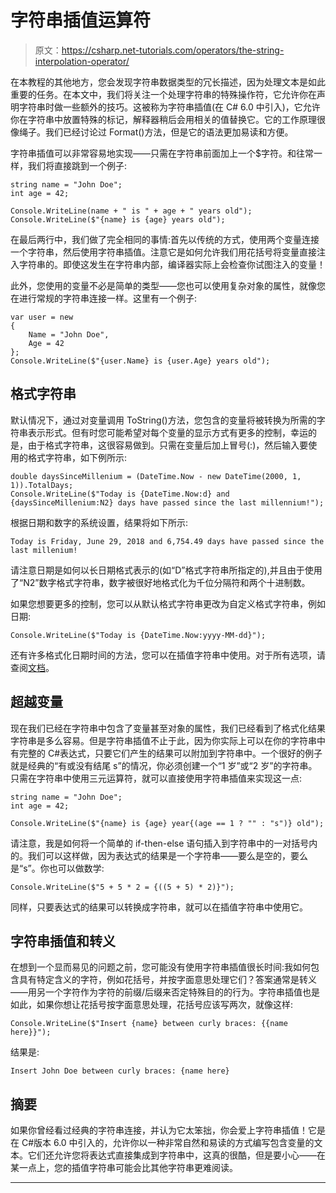 # 字符串插值运算符

> 原文：<https://csharp.net-tutorials.com/operators/the-string-interpolation-operator/>

在本教程的其他地方，您会发现字符串数据类型的冗长描述，因为处理文本是如此重要的任务。在本文中，我们将关注一个处理字符串的特殊操作符，它允许你在声明字符串时做一些额外的技巧。这被称为字符串插值(在 C# 6.0 中引入)，它允许你在字符串中放置特殊的标记，解释器稍后会用相关的值替换它。它的工作原理很像绳子。我们已经讨论过 Format()方法，但是它的语法更加易读和方便。

字符串插值可以非常容易地实现——只需在字符串前面加上一个$字符。和往常一样，我们将直接跳到一个例子:

```
string name = "John Doe";
int age = 42;

Console.WriteLine(name + " is " + age + " years old");
Console.WriteLine($"{name} is {age} years old");
```

在最后两行中，我们做了完全相同的事情:首先以传统的方式，使用两个变量连接一个字符串，然后使用字符串插值。注意它是如何允许我们用花括号将变量直接注入字符串的。即使这发生在字符串内部，编译器实际上会检查你试图注入的变量！

此外，您使用的变量不必是简单的类型——您也可以使用复杂对象的属性，就像您在进行常规的字符串连接一样。这里有一个例子:

```
var user = new
{
    Name = "John Doe",
    Age = 42
};
Console.WriteLine($"{user.Name} is {user.Age} years old");
```

<input type="hidden" name="IL_IN_ARTICLE">

## 格式字符串

默认情况下，通过对变量调用 ToString()方法，您包含的变量将被转换为所需的字符串表示形式。但有时您可能希望对每个变量的显示方式有更多的控制，幸运的是，由于格式字符串，这很容易做到。只需在变量后加上冒号(:)，然后输入要使用的格式字符串，如下例所示:

```
double daysSinceMillenium = (DateTime.Now - new DateTime(2000, 1, 1)).TotalDays;  
Console.WriteLine($"Today is {DateTime.Now:d} and {daysSinceMillenium:N2} days have passed since the last millennium!");
```

根据日期和数字的系统设置，结果将如下所示:

```
Today is Friday, June 29, 2018 and 6,754.49 days have passed since the last millenium!
```

请注意日期是如何以长日期格式表示的(如“D”格式字符串所指定的),并且由于使用了“N2”数字格式字符串，数字被很好地格式化为千位分隔符和两个十进制数。

如果您想要更多的控制，您可以从默认格式字符串更改为自定义格式字符串，例如日期:

```
Console.WriteLine($"Today is {DateTime.Now:yyyy-MM-dd}");
```

还有许多格式化日期时间的方法，您可以在插值字符串中使用。对于所有选项，请查阅[文档](https://msdn.microsoft.com/en-us/library/8kb3ddd4(v=vs.85).aspx)。

## 超越变量

现在我们已经在字符串中包含了变量甚至对象的属性，我们已经看到了格式化结果字符串是多么容易。但是字符串插值不止于此，因为你实际上可以在你的字符串中有完整的 C#表达式，只要它们产生的结果可以附加到字符串中。一个很好的例子就是经典的“有或没有结尾 s”的情况，你必须创建一个“1 岁”或“2 岁”的字符串。只需在字符串中使用三元运算符，就可以直接使用字符串插值来实现这一点:

```
string name = "John Doe";
int age = 42;

Console.WriteLine($"{name} is {age} year{(age == 1 ? "" : "s")} old");
```

请注意，我是如何将一个简单的 if-then-else 语句插入到字符串中的一对括号内的。我们可以这样做，因为表达式的结果是一个字符串——要么是空的，要么是“s”。你也可以做数学:

```
Console.WriteLine($"5 + 5 * 2 = {((5 + 5) * 2)}");
```

同样，只要表达式的结果可以转换成字符串，就可以在插值字符串中使用它。

## 字符串插值和转义

在想到一个显而易见的问题之前，您可能没有使用字符串插值很长时间:我如何包含具有特定含义的字符，例如花括号，并按字面意思处理它们？答案通常是转义——用另一个字符作为字符的前缀/后缀来否定特殊目的的行为。字符串插值也是如此，如果你想让花括号按字面意思处理，花括号应该写两次，就像这样:

```
Console.WriteLine($"Insert {name} between curly braces: {{name here}}");
```

结果是:

```
Insert John Doe between curly braces: {name here}
```

## 摘要

如果你曾经看过经典的字符串连接，并认为它太笨拙，你会爱上字符串插值！它是在 C#版本 6.0 中引入的，允许你以一种非常自然和易读的方式编写包含变量的文本。它们还允许您将表达式直接集成到字符串中，这真的很酷，但是要小心——在某一点上，您的插值字符串可能会比其他字符串更难阅读。

* * *